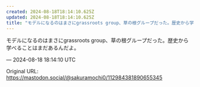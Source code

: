```yaml
---
created: 2024-08-18T18:14:10.625Z
updated: 2024-08-18T18:14:10.625Z
title: "モデルになるのはまさにgrassroots group、草の根グループだった。歴史から学べることはまだあるんだよ。[...]"
---
```


<p>モデルになるのはまさにgrassroots group、草の根グループだった。歴史から学べることはまだあるんだよ。</p>

&mdash; 2024-08-18 18:14:10 UTC

Original URL: https://mastodon.social/@sakuramochi0/112984381890655345
